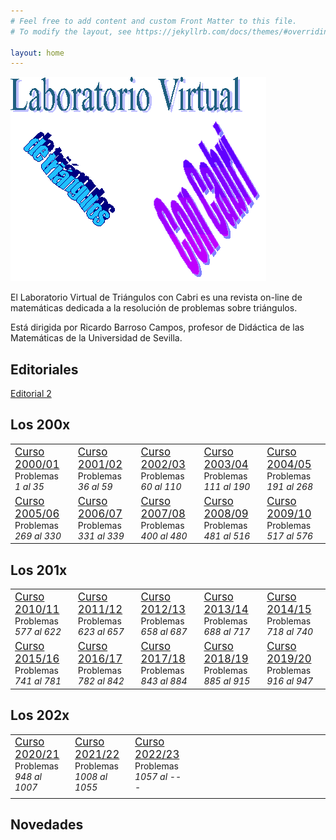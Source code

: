```yaml
---
# Feel free to add content and custom Front Matter to this file.
# To modify the layout, see https://jekyllrb.com/docs/themes/#overriding-theme-defaults

layout: home
---
```


![Logo de Tríángulos Cabri](logoTcabri.gif)


  El Laboratorio Virtual de Triángulos con Cabri es una revista on-line de matemáticas dedicada a la resolución de problemas sobre triángulos.

  Está dirigida por Ricardo Barroso Campos, profesor de Didáctica de las Matemáticas de la Universidad de Sevilla.

## Editoriales
<a href="https://trianguloscabri.github.io/editorial060213.html">Editorial 2</a>

## Los 200x
<table>
  <tr>
    <td><big><a href="https://trianguloscabri.github.io/curso20002001/index.htm">Curso 2000/01</a></big><br>Problemas<br><em> 1 al 35 </em></td>
    <td><big><a href="https://trianguloscabri.github.io/curso20012002/index.htm">Curso 2001/02</a></big><br>Problemas<br><em> 36 al 59 </em></td>
    <td><big><a href="https://trianguloscabri.github.io/curso20022003/index.htm">Curso 2002/03</a></big><br>Problemas<br><em> 60 al 110 </em></td>
    <td><big><a href="https://trianguloscabri.github.io/curso20032004/index.htm">Curso 2003/04</a></big><br>Problemas<br><em> 111 al 190 </em></td>
    <td><big><a href="https://trianguloscabri.github.io/curso20042005/index.htm">Curso 2004/05</a></big><br>Problemas<br><em> 191 al 268 </em></td>
  </tr>
    <tr>
    <td><big><a href="https://trianguloscabri.github.io/curso20052006/index.htm">Curso 2005/06</a></big><br>Problemas<br><em> 269 al 330 </em></td>
    <td><big><a href="https://trianguloscabri.github.io/curso20062007/index.htm">Curso 2006/07</a></big><br>Problemas<br><em> 331 al 339 </em></td>
    <td><big><a href="https://trianguloscabri.github.io/curso20072008/index.htm">Curso 2007/08</a></big><br>Problemas<br><em> 400 al 480 </em></td>
    <td><big><a href="https://trianguloscabri.github.io/curso20082009/index.htm">Curso 2008/09</a></big><br>Problemas<br><em> 481 al 516 </em></td>
    <td><big><a href="https://trianguloscabri.github.io/curso20092010/index.htm">Curso 2009/10</a></big><br>Problemas<br><em> 517 al 576 </em></td>
  </tr>
</table>

## Los 201x
<table>
  <tr>
    <td><big><a href="https://trianguloscabri.github.io/curso20102011/index.htm">Curso 2010/11</a></big><br>Problemas<br><em> 577 al 622 </em></td>
    <td><big><a href="https://trianguloscabri.github.io/curso20112012/index.htm">Curso 2011/12</a></big><br>Problemas<br><em> 623 al 657 </em></td>
    <td><big><a href="https://trianguloscabri.github.io/curso20122013/index.htm">Curso 2012/13</a></big><br>Problemas<br><em> 658 al 687 </em></td>
    <td><big><a href="https://trianguloscabri.github.io/curso20132014/index.htm">Curso 2013/14</a></big><br>Problemas<br><em> 688 al 717 </em></td>
    <td><big><a href="https://trianguloscabri.github.io/curso20142015/index.htm">Curso 2014/15</a></big><br>Problemas<br><em> 718 al 740 </em></td>
  </tr>
    <tr>
    <td><big><a href="https://trianguloscabri.github.io/curso20152016/index.htm">Curso 2015/16</a></big><br>Problemas<br><em> 741 al 781 </em></td>
    <td><big><a href="https://trianguloscabri.github.io/curso20162017/index.htm">Curso 2016/17</a></big><br>Problemas<br><em> 782 al 842 </em></td>
    <td><big><a href="https://trianguloscabri.github.io/curso20172018/index.htm">Curso 2017/18</a></big><br>Problemas<br><em> 843 al 884 </em></td>
    <td><big><a href="https://trianguloscabri.github.io/curso20182019/index.htm">Curso 2018/19</a></big><br>Problemas<br><em> 885 al 915 </em></td>
    <td><big><a href="https://trianguloscabri.github.io/curso20192020/index.htm">Curso 2019/20</a></big><br>Problemas<br><em> 916 al 947 </em></td>
  </tr>
</table>

## Los 202x
<table>
  <tr>
    <td><big><a href="https://trianguloscabri.github.io/curso20102021/index.htm">Curso 2020/21</a></big><br>Problemas<br><em> 948 al 1007 </em></td>
    <td><big><a href="https://trianguloscabri.github.io/curso20212022/index.htm">Curso 2021/22</a></big><br>Problemas<br><em> 1008 al 1055 </em></td>
    <td><big><a href="https://trianguloscabri.github.io/curso20222023/index.htm">Curso 2022/23</a></big><br>Problemas<br><em> 1057 al --- </em></td>
    <td>&nbsp;&nbsp;&nbsp;&nbsp;&nbsp;&nbsp;&nbsp;&nbsp;&nbsp;&nbsp;&nbsp;&nbsp;&nbsp;&nbsp;&nbsp;&nbsp;&nbsp;&nbsp;&nbsp;&nbsp;&nbsp;&nbsp;&nbsp;&nbsp;&nbsp;</td>
    <td>&nbsp;&nbsp;&nbsp;&nbsp;&nbsp;&nbsp;&nbsp;&nbsp;&nbsp;&nbsp;&nbsp;&nbsp;&nbsp;&nbsp;&nbsp;&nbsp;&nbsp;&nbsp;&nbsp;&nbsp;&nbsp;&nbsp;&nbsp;&nbsp;&nbsp;</td>
  </tr>
    <tr>
    <td></td>
    <td></td>
    <td></td>
    <td></td>
    <td></td>
  </tr>
</table>


## Novedades
